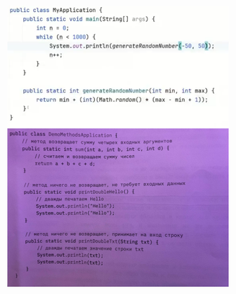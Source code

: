 ![](https://github.com/Extertom/Notebook_my/blob/cb27badf22c4e016f3602b5a2ddc89d67b0f5de4/images/%D0%BC%D0%B5%D1%82%D0%BE%D0%B4%20%D1%81%20%D0%B2%D0%BE%D0%B7%D0%B2%D1%80%D0%B0%D1%82%D0%BE%D0%BC%20%D0%BA%D0%BE%D0%B4.png)
![](https://github.com/Extertom/Notebook_my/blob/e725a6398fb8f7c3e46d45cccb072aa70c3ab24d/images/method%20return%201.jpg)


